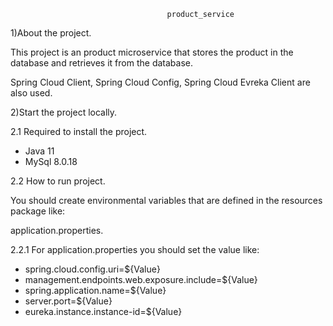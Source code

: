                                        product_service
                                     
1)About the project.

This project is an product microservice that stores the product in the database and retrieves it from the database.

Spring Cloud Client, Spring Cloud Config, Spring Cloud Evreka Client are also used.

2)Start the project locally.

2.1 Required to install the project.

* Java 11 
* MySql 8.0.18

2.2 How to run project.

You should create environmental variables that are defined in the resources package like:

application.properties.

2.2.1 For application.properties you should set the value like:

* spring.cloud.config.uri=${Value}
* management.endpoints.web.exposure.include=${Value}
* spring.application.name=${Value}
* server.port=${Value}
* eureka.instance.instance-id=${Value}
